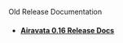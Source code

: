 Old Release Documentation


- <h4><a href="http://airavata.readthedocs.io/en/0.16/" target="_blank">Airavata 0.16 Release Docs</a></h4>